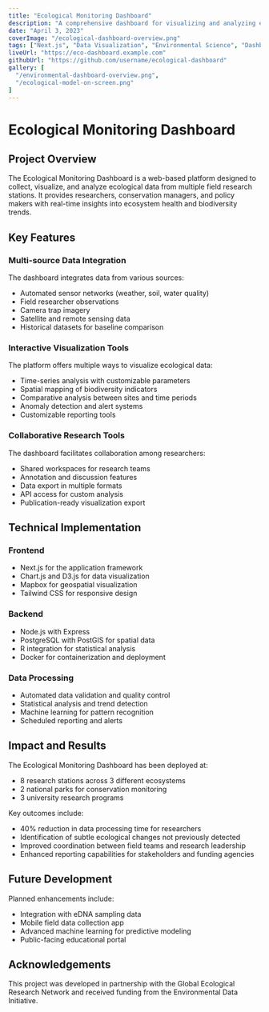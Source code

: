 ```yaml
---
title: "Ecological Monitoring Dashboard"
description: "A comprehensive dashboard for visualizing and analyzing ecological data from field research stations"
date: "April 3, 2023"
coverImage: "/ecological-dashboard-overview.png"
tags: ["Next.js", "Data Visualization", "Environmental Science", "Dashboard"]
liveUrl: "https://eco-dashboard.example.com"
githubUrl: "https://github.com/username/ecological-dashboard"
gallery: [
  "/environmental-dashboard-overview.png",
  "/ecological-model-on-screen.png"
]
---
```


# Ecological Monitoring Dashboard

## Project Overview

The Ecological Monitoring Dashboard is a web-based platform designed to collect, visualize, and analyze ecological data from multiple field research stations. It provides researchers, conservation managers, and policy makers with real-time insights into ecosystem health and biodiversity trends.

## Key Features

### Multi-source Data Integration

The dashboard integrates data from various sources:

- Automated sensor networks (weather, soil, water quality)
- Field researcher observations
- Camera trap imagery
- Satellite and remote sensing data
- Historical datasets for baseline comparison

### Interactive Visualization Tools

The platform offers multiple ways to visualize ecological data:

- Time-series analysis with customizable parameters
- Spatial mapping of biodiversity indicators
- Comparative analysis between sites and time periods
- Anomaly detection and alert systems
- Customizable reporting tools

### Collaborative Research Tools

The dashboard facilitates collaboration among researchers:

- Shared workspaces for research teams
- Annotation and discussion features
- Data export in multiple formats
- API access for custom analysis
- Publication-ready visualization export

## Technical Implementation

### Frontend

- Next.js for the application framework
- Chart.js and D3.js for data visualization
- Mapbox for geospatial visualization
- Tailwind CSS for responsive design

### Backend

- Node.js with Express
- PostgreSQL with PostGIS for spatial data
- R integration for statistical analysis
- Docker for containerization and deployment

### Data Processing

- Automated data validation and quality control
- Statistical analysis and trend detection
- Machine learning for pattern recognition
- Scheduled reporting and alerts

## Impact and Results

The Ecological Monitoring Dashboard has been deployed at:

- 8 research stations across 3 different ecosystems
- 2 national parks for conservation monitoring
- 3 university research programs

Key outcomes include:

- 40% reduction in data processing time for researchers
- Identification of subtle ecological changes not previously detected
- Improved coordination between field teams and research leadership
- Enhanced reporting capabilities for stakeholders and funding agencies

## Future Development

Planned enhancements include:

- Integration with eDNA sampling data
- Mobile field data collection app
- Advanced machine learning for predictive modeling
- Public-facing educational portal

## Acknowledgements

This project was developed in partnership with the Global Ecological Research Network and received funding from the Environmental Data Initiative.
